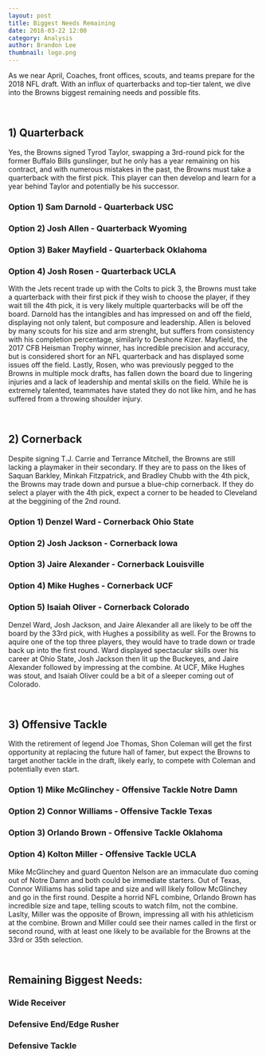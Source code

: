 ```yaml
---
layout: post
title: Biggest Needs Remaining
date: 2018-03-22 12:00
category: Analysis
author: Brandon Lee
thumbnail: logo.png
---
```


As we near April, Coaches, front offices, scouts, and teams prepare for the 2018 NFL draft. With an influx of quarterbacks and top-tier talent, we dive into the Browns biggest remaining needs and possible fits.

<br>

## 1) Quarterback

Yes, the Browns signed Tyrod Taylor, swapping a 3rd-round pick for the former Buffalo Bills gunslinger, but he only has a year remaining on his contract, and with numerous mistakes in the past, the Browns must take a quarterback with the first pick. This player can then develop and learn for a year behind Taylor and potentially be his successor.

### Option 1) Sam Darnold - Quarterback USC

### Option 2) Josh Allen - Quarterback Wyoming

### Option 3) Baker Mayfield - Quarterback Oklahoma

### Option 4) Josh Rosen - Quarterback UCLA

With the Jets recent trade up with the Colts to pick 3, the Browns must take a quarterback with their first pick if they wish to choose the player, if they wait till the 4th pick, it is very likely multiple quarterbacks will be off the board. Darnold has the intangibles and has impressed on and off the field, displaying not only talent, but composure and leadership. Allen is beloved by many scouts for his size and arm strenght, but suffers from consistency with his completion percentage, similarly to Deshone Kizer. Mayfield, the 2017 CFB Heisman Trophy winner, has incredible precision and accuracy, but is considered short for an NFL quarterback and has displayed some issues off the field. Lastly, Rosen, who was previously pegged to the Browns in multiple mock drafts, has fallen down the board due to lingering injuries and a lack of leadership and mental skills on the field. While he is extremely talented, teammates have stated they do not like him, and he has suffered from a throwing shoulder injury.

<br>

## 2) Cornerback

Despite signing T.J. Carrie and Terrance Mitchell, the Browns are still lacking a playmaker in their secondary. If they are to pass on the likes of Saquan Barkley, Minkah Fitzpatrick, and Bradley Chubb with the 4th pick, the Browns may trade down and pursue a blue-chip cornerback. If they do select a player with the 4th pick, expect a corner to be headed to Cleveland at the beggining of the 2nd round.

### Option 1) Denzel Ward - Cornerback Ohio State

### Option 2) Josh Jackson - Cornerback Iowa

### Option 3) Jaire Alexander - Cornerback Louisville

### Option 4) Mike Hughes - Cornerback UCF

### Option 5) Isaiah Oliver - Cornerback Colorado

Denzel Ward, Josh Jackson, and Jaire Alexander all are likely to be off the board by the 33rd pick, with Hughes a possibility as well. For the Browns to aquire one of the top three players, they would have to trade down or trade back up into the first round. Ward displayed spectacular skills over his career at Ohio State, Josh Jackson then lit up the Buckeyes, and Jaire Alexander followed by impressing at the combine. At UCF, Mike Hughes was stout, and Isaiah Oliver could be a bit of a sleeper coming out of Colorado.

<br>

## 3) Offensive Tackle

With the retirement of legend Joe Thomas, Shon Coleman will get the first opportunity at replacing the future hall of famer, but expect the Browns to target another tackle in the draft, likely early, to compete with Coleman and potentially even start.

### Option 1) Mike McGlinchey - Offensive Tackle Notre Damn
 
### Option 2) Connor Williams - Offensive Tackle Texas

### Option 3) Orlando Brown - Offensive Tackle Oklahoma

### Option 4) Kolton Miller - Offensive Tackle UCLA

Mike McGlinchey and guard Quenton Nelson are an immaculate duo coming out of Notre Damn and both could be immediate starters. Out of Texas, Connor Williams has solid tape and size and will likely follow McGlinchey and go in the first round. Despite a horrid NFL combine, Orlando Brown has incredible size and tape, telling scouts to watch film, not the combine. Laslty, Miller was the opposite of Brown, impressing all with his athleticism at the combine. Brown and Miller could see their names called in the first or second round, with at least one likely to be available for the Browns at the 33rd or 35th selection.

<br>

## Remaining Biggest Needs:

### Wide Receiver

### Defensive End/Edge Rusher

### Defensive Tackle
